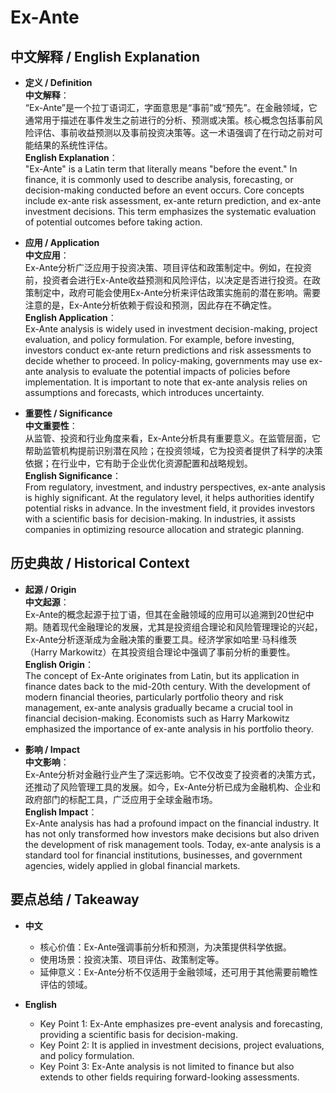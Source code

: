 # Ex-Ante

## 中文解释 / English Explanation

* **定义 / Definition**  
  **中文解释**：  
  “Ex-Ante”是一个拉丁语词汇，字面意思是“事前”或“预先”。在金融领域，它通常用于描述在事件发生之前进行的分析、预测或决策。核心概念包括事前风险评估、事前收益预测以及事前投资决策等。这一术语强调了在行动之前对可能结果的系统性评估。  
  **English Explanation**：  
  "Ex-Ante" is a Latin term that literally means "before the event." In finance, it is commonly used to describe analysis, forecasting, or decision-making conducted before an event occurs. Core concepts include ex-ante risk assessment, ex-ante return prediction, and ex-ante investment decisions. This term emphasizes the systematic evaluation of potential outcomes before taking action.

* **应用 / Application**  
  **中文应用**：  
  Ex-Ante分析广泛应用于投资决策、项目评估和政策制定中。例如，在投资前，投资者会进行Ex-Ante收益预测和风险评估，以决定是否进行投资。在政策制定中，政府可能会使用Ex-Ante分析来评估政策实施前的潜在影响。需要注意的是，Ex-Ante分析依赖于假设和预测，因此存在不确定性。  
  **English Application**：  
  Ex-Ante analysis is widely used in investment decision-making, project evaluation, and policy formulation. For example, before investing, investors conduct ex-ante return predictions and risk assessments to decide whether to proceed. In policy-making, governments may use ex-ante analysis to evaluate the potential impacts of policies before implementation. It is important to note that ex-ante analysis relies on assumptions and forecasts, which introduces uncertainty.

* **重要性 / Significance**  
  **中文重要性**：  
  从监管、投资和行业角度来看，Ex-Ante分析具有重要意义。在监管层面，它帮助监管机构提前识别潜在风险；在投资领域，它为投资者提供了科学的决策依据；在行业中，它有助于企业优化资源配置和战略规划。  
  **English Significance**：  
  From regulatory, investment, and industry perspectives, ex-ante analysis is highly significant. At the regulatory level, it helps authorities identify potential risks in advance. In the investment field, it provides investors with a scientific basis for decision-making. In industries, it assists companies in optimizing resource allocation and strategic planning.

## 历史典故 / Historical Context

* **起源 / Origin**  
  **中文起源**：  
  Ex-Ante的概念起源于拉丁语，但其在金融领域的应用可以追溯到20世纪中期。随着现代金融理论的发展，尤其是投资组合理论和风险管理理论的兴起，Ex-Ante分析逐渐成为金融决策的重要工具。经济学家如哈里·马科维茨（Harry Markowitz）在其投资组合理论中强调了事前分析的重要性。  
  **English Origin**：  
  The concept of Ex-Ante originates from Latin, but its application in finance dates back to the mid-20th century. With the development of modern financial theories, particularly portfolio theory and risk management, ex-ante analysis gradually became a crucial tool in financial decision-making. Economists such as Harry Markowitz emphasized the importance of ex-ante analysis in his portfolio theory.

* **影响 / Impact**  
  **中文影响**：  
  Ex-Ante分析对金融行业产生了深远影响。它不仅改变了投资者的决策方式，还推动了风险管理工具的发展。如今，Ex-Ante分析已成为金融机构、企业和政府部门的标配工具，广泛应用于全球金融市场。  
  **English Impact**：  
  Ex-Ante analysis has had a profound impact on the financial industry. It has not only transformed how investors make decisions but also driven the development of risk management tools. Today, ex-ante analysis is a standard tool for financial institutions, businesses, and government agencies, widely applied in global financial markets.

## 要点总结 / Takeaway

* **中文**  
  - 核心价值：Ex-Ante强调事前分析和预测，为决策提供科学依据。  
  - 使用场景：投资决策、项目评估、政策制定等。  
  - 延伸意义：Ex-Ante分析不仅适用于金融领域，还可用于其他需要前瞻性评估的领域。

* **English**  
  - Key Point 1: Ex-Ante emphasizes pre-event analysis and forecasting, providing a scientific basis for decision-making.  
  - Key Point 2: It is applied in investment decisions, project evaluations, and policy formulation.  
  - Key Point 3: Ex-Ante analysis is not limited to finance but also extends to other fields requiring forward-looking assessments.